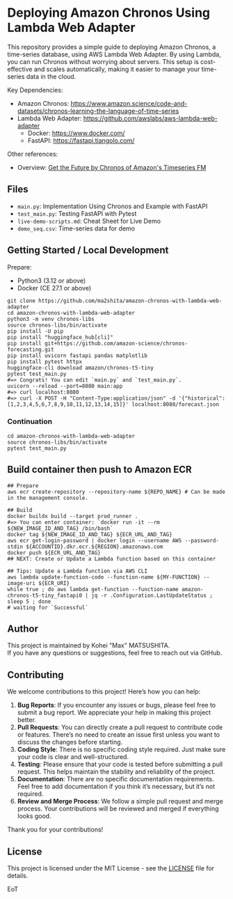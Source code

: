 # Deploying Amazon Chronos Using Lambda Web Adapter

This repository provides a simple guide to deploying Amazon Chronos, a time-series database, using AWS Lambda Web Adapter. By using Lambda, you can run Chronos without worrying about servers. This setup is cost-effective and scales automatically, making it easier to manage your time-series data in the cloud.

Key Dependencies:

* Amazon Chronos: https://www.amazon.science/code-and-datasets/chronos-learning-the-language-of-time-series
* Lambda Web Adapter: https://github.com/awslabs/aws-lambda-web-adapter
  * Docker: https://www.docker.com/
  * FastAPI: https://fastapi.tiangolo.com/

Other references:

* Overview: [Get the Future by Chronos of Amazon's Timeseries FM]()

## Files

* `main.py`: Implementation Using Chronos and Example with FastAPI
* `test_main.py`: Testing FastAPI with Pytest
* `live-demo-scripts.md`: Cheat Sheet for Live Demo
* `demo_seq.csv`: Time-series data for demo

## Getting Started / Local Development

Prepare:

* Python3 (3.12 or above)
* Docker (CE 27.1 or above)

```shell
git clone https://github.com/ma2shita/amazon-chronos-with-lambda-web-adapter
cd amazon-chronos-with-lambda-web-adapter
python3 -m venv chronos-libs
source chronos-libs/bin/activate
pip install -U pip
pip install "huggingface_hub[cli]"
pip install git+https://github.com/amazon-science/chronos-forecasting.git
pip install uvicorn fastapi pandas matplotlib
pip install pytest httpx
huggingface-cli download amazon/chronos-t5-tiny
pytest test_main.py
#=> Congrats! You can edit `main.py` and `test_main.py`.
uvicorn --reload --port=8080 main:app
#=> curl localhost:8080
#=> curl -X POST -H "Content-Type:application/json" -d '{"historical":[1,2,3,4,5,6,7,8,9,10,11,12,13,14,15]}' localhost:8080/forecast.json
```

### Continuation

```shell
cd amazon-chronos-with-lambda-web-adapter
source chronos-libs/bin/activate
pytest test_main.py
```

## Build container then push to Amazon ECR

```shell
## Prepare
aws ecr create-repository --repository-name ${REPO_NAME} # Can be made in the management console.
```

```shell
## Build
docker buildx build --target prod_runner .
#=> You can enter container: `docker run -it --rm ${NEW_IMAGE_ID_AND_TAG} /bin/bash`
docker tag ${NEW_IMAGE_ID_AND_TAG} ${ECR_URL_AND_TAG}
aws ecr get-login-password | docker login --username AWS --password-stdin ${ACCOUNTID}.dkr.ecr.${REGION}.amazonaws.com
docker push ${ECR_URL_AND_TAG}
## NEXT: Create or Update a Lambda function based on this container
```

```shell
## Tips: Update a Lambda function via AWS CLI
aws lambda update-function-code --function-name ${MY-FUNCTION} --image-uri ${ECR_URI}
while true ; do aws lambda get-function --function-name amazon-chronos-t5-tiny_fastapi0 | jq -r .Configuration.LastUpdateStatus ; sleep 5 ; done
# waiting for `Successful`
```

## Author

This project is maintained by Kohei "Max" MATSUSHITA.  
If you have any questions or suggestions, feel free to reach out via GitHub.

## Contributing

We welcome contributions to this project! Here’s how you can help:

1. **Bug Reports**: If you encounter any issues or bugs, please feel free to submit a bug report. We appreciate your help in making this project better.
2. **Pull Requests**: You can directly create a pull request to contribute code or features. There’s no need to create an issue first unless you want to discuss the changes before starting.
3. **Coding Style**: There is no specific coding style required. Just make sure your code is clear and well-structured.
4. **Testing**: Please ensure that your code is tested before submitting a pull request. This helps maintain the stability and reliability of the project.
5. **Documentation**: There are no specific documentation requirements. Feel free to add documentation if you think it’s necessary, but it’s not required.
6. **Review and Merge Process**: We follow a simple pull request and merge process. Your contributions will be reviewed and merged if everything looks good.

Thank you for your contributions!

## License

This project is licensed under the MIT License - see the [LICENSE](./LICENSE) file for details.

EoT

